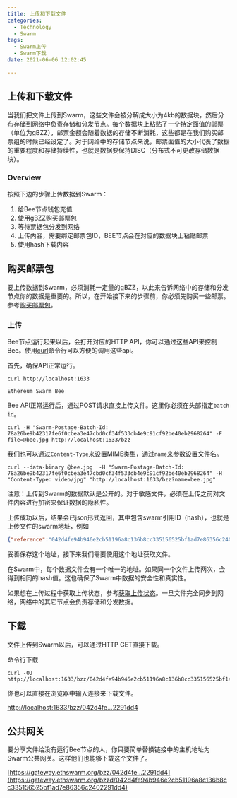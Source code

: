 ```yaml
---
title: 上传和下载文件
categories: 
  - Technology
  - Swarm
tags: 
  - Swarm上传
  - Swarm下载
date: 2021-06-06 12:02:45

---
```


## 上传和下载文件

当我们把文件上传到Swarm，这些文件会被分解成大小为4kb的数据块，然后分布存储到网络中负责存储和分发节点。每个数据块上粘贴了一个特定面值的邮票（单位为gBZZ），邮票金额会随着数据的存储不断消耗，这些都是在我们购买邮票组的时候已经设定了。对于网络中的存储节点来说，邮票面值的大小代表了数据的重要程度和存储持续性，也就是数据要保持DISC（分布式不可更改存储数据块）。

<!-- more -->

### Overview

按照下边的步骤上传数据到Swarm：

1. 给Bee节点钱包充值
2. 使用gBZZ购买邮票包
3. 等待票据包分发到网络
4. 上传内容，需要绑定邮票包ID，BEE节点会在对应的数据块上粘贴邮票
5. 使用hash下载内容

## 购买邮票包

要上传数据到Swarm，必须消耗一定量的gBZZ，以此来告诉网络中的存储和分发节点你的数据是重要的。所以，在开始接下来的步骤前，你必须先购买一些邮票。参考[购买邮票包](https://docs.ethswarm.org/docs/access-the-swarm/keep-your-data-alive)。

### 上传

Bee节点运行起来以后，会打开对应的HTTP API，你可以通过这些API来控制Bee。使用[curl](https://ec.haxx.se/http/http-multipart)命令行可以方便的调用这些api。

首先，确保API正常运行。

```shell
curl http://localhost:1633
```

```shell
Ethereum Swarm Bee
```

Bee API正常运行后，通过POST请求直接上传文件。这里你必须在头部指定```batch id```。

```shell
curl -H "Swarm-Postage-Batch-Id: 78a26be9b42317fe6f0cbea3e47cbd0cf34f533db4e9c91cf92be40eb2968264" -F file=@bee.jpg http://localhost:1633/bzz
```

我们也可以通过```Content-Type```来设置MIME类型，通过```name```来参数设置文件名。

```shell
curl --data-binary @bee.jpg  -H "Swarm-Postage-Batch-Id: 78a26be9b42317fe6f0cbea3e47cbd0cf34f533db4e9c91cf92be40eb2968264" -H "Content-Type: video/jpg" "http://localhost:1633/bzz?name=bee.jpg"
```

注意：上传到Swarm的数据默认是公开的。对于敏感文件，必须在上传之前对文件内容进行加密来保证数据的隐私性。

上传成功以后，结果会已json形式返回，其中包含swarm引用ID（hash），也就是上传文件的swarm地址，例如

```json
{"reference":"042d4fe94b946e2cb51196a8c136b8cc335156525bf1ad7e86356c2402291dd4"}
```

妥善保存这个地址，接下来我们需要使用这个地址获取文件。

在Swarm中，每个数据文件会有一个唯一的地址。如果同一个文件上传两次，会得到相同的hash值。这也确保了Swarm中数据的安全性和真实性。

如果想在上传过程中获取上传状态，参考[获取上传状态](https://docs.ethswarm.org/docs/access-the-swarm/syncing)。一旦文件完全同步到网络，网络中的其它节点会负责存储和分发数据。

## 下载

文件上传到Swarm以后，可以通过HTTP GET直接下载。

命令行下载

```shell
curl -OJ http://localhost:1633/bzz/042d4fe94b946e2cb51196a8c136b8cc335156525bf1ad7e86356c2402291dd4
```

你也可以直接在浏览器中输入连接来下载文件。

[http://localhost:1633/bzz/042d4fe...2291dd4](http://localhost:1633/bzz/042d4fe94b946e2cb51196a8c136b8cc335156525bf1ad7e86356c2402291dd4)

## 公共网关

要分享文件给没有运行Bee节点的人，你只要简单替换链接中的主机地址为Swarm公共网关。这样他们也能够下载这个文件了。

[https://gateway.ethswarm.org/bzz/042d4fe...2291dd4](https://gateway.ethswarm.org/bzzd/042d4fe94b946e2cb51196a8c136b8cc335156525bf1ad7e86356c2402291dd4)
